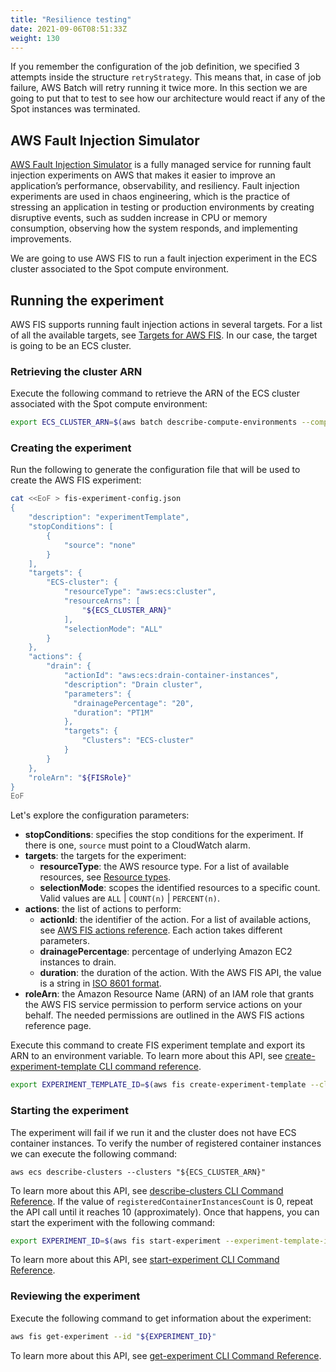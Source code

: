```yaml
---
title: "Resilience testing"
date: 2021-09-06T08:51:33Z
weight: 130
---
```


If you remember the configuration of the job definition, we specified 3 attempts inside the structure `retryStrategy`. This means that, in case of job failure, AWS Batch will retry running it twice more. In this section we are going to put that to test to see how our architecture would react if any of the Spot instances was terminated.

## AWS Fault Injection Simulator

[AWS Fault Injection Simulator](https://aws.amazon.com/fis/) is a fully managed service for running fault injection experiments on AWS that makes it easier to improve an application’s performance, observability, and resiliency. Fault injection experiments are used in chaos engineering, which is the practice of stressing an application in testing or production environments by creating disruptive events, such as sudden increase in CPU or memory consumption, observing how the system responds, and implementing improvements.

We are going to use AWS FIS to run a fault injection experiment in the ECS cluster associated to the Spot compute environment.

## Running the experiment

AWS FIS supports running fault injection actions in several targets. For a list of all the available targets, see [Targets for AWS FIS](https://docs.aws.amazon.com/fis/latest/userguide/targets.html). In our case, the target is going to be an ECS cluster.

### Retrieving the cluster ARN

Execute the following command to retrieve the ARN of the ECS cluster associated with the Spot compute environment:

```bash
export ECS_CLUSTER_ARN=$(aws batch describe-compute-environments --compute-environments "${SPOT_COMPUTE_ENV_NAME}" | jq -r '.computeEnvironments[0].ecsClusterArn')
```

### Creating the experiment

Run the following to generate the configuration file that will be used to create the AWS FIS experiment:

```bash
cat <<EoF > fis-experiment-config.json
{
    "description": "experimentTemplate",
    "stopConditions": [
        {
            "source": "none"
        }
    ],
    "targets": {
        "ECS-cluster": {
            "resourceType": "aws:ecs:cluster",
            "resourceArns": [
                "${ECS_CLUSTER_ARN}"
            ],
            "selectionMode": "ALL"
        }
    },
    "actions": {
        "drain": {
            "actionId": "aws:ecs:drain-container-instances",
            "description": "Drain cluster",
            "parameters": {
              "drainagePercentage": "20",
              "duration": "PT1M"
            },
            "targets": {
                "Clusters": "ECS-cluster"
            }
        }
    },
    "roleArn": "${FISRole}"
}
EoF
```

Let's explore the configuration parameters:

- **stopConditions**: specifies the stop conditions for the experiment. If there is one, `source` must point to a CloudWatch alarm.
- **targets**: the targets for the experiment:
  - **resourceType**: the AWS resource type. For a list of available resources, see [Resource types](https://docs.aws.amazon.com/fis/latest/userguide/targets.html#resource-types).
  - **selectionMode**: scopes the identified resources to a specific count. Valid values are `ALL` | `COUNT(n)` | `PERCENT(n)`.
- **actions**: the list of actions to perform:
  - **actionId**: the identifier of the action. For a list of available actions, see [AWS FIS actions reference](https://docs.aws.amazon.com/fis/latest/userguide/fis-actions-reference.html). Each action takes different parameters.
  - **drainagePercentage**: percentage of underlying Amazon EC2 instances to drain.
  - **duration**: the duration of the action. With the AWS FIS API, the value is a string in [ISO 8601 format](https://www.digi.com/resources/documentation/digidocs/90001437-13/reference/r_iso_8601_duration_format.htm).
- **roleArn**: the Amazon Resource Name (ARN) of an IAM role that grants the AWS FIS service permission to perform service actions on your behalf. The needed permissions are outlined in the AWS FIS actions reference page.

Execute this command to create FIS experiment template and export its ARN to an environment variable. To learn more about this API, see [create-experiment-template CLI command reference](https://docs.aws.amazon.com/cli/latest/reference/fis/create-experiment-template.html).

```bash
export EXPERIMENT_TEMPLATE_ID=$(aws fis create-experiment-template --cli-input-json file://fis-experiment-config.json | jq -r '.experimentTemplate.id')
```

### Starting the experiment

The experiment will fail if we run it and the cluster does not have ECS container instances. To verify the number of registered container instances we can execute the following command:

```
aws ecs describe-clusters --clusters "${ECS_CLUSTER_ARN}"
```

To learn more about this API, see [describe-clusters CLI Command Reference](https://docs.aws.amazon.com/cli/latest/reference/ecs/describe-clusters.html). If the value of `registeredContainerInstancesCount` is 0, repeat the API call until it reaches 10 (approximately). Once that happens, you can start the experiment with the following command:

```bash
export EXPERIMENT_ID=$(aws fis start-experiment --experiment-template-id "${EXPERIMENT_TEMPLATE_ID}" | jq -r '.experiment.id')
```

To learn more about this API, see [start-experiment CLI Command Reference](https://docs.aws.amazon.com/cli/latest/reference/fis/start-experiment.html).

### Reviewing the experiment

Execute the following command to get information about the experiment:

```bash
aws fis get-experiment --id "${EXPERIMENT_ID}"
```
To learn more about this API, see [get-experiment CLI Command Reference](https://docs.aws.amazon.com/cli/latest/reference/fis/get-experiment.html).
